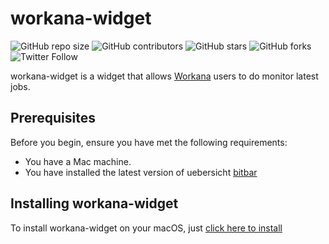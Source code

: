# workana-widget

![GitHub repo size](https://img.shields.io/github/repo-size/thomasgroch/whoami.widget)
![GitHub contributors](https://img.shields.io/github/contributors/thomasgroch/whoami.widget)
![GitHub stars](https://img.shields.io/github/stars/thomasgroch/whoami.widget?style=social)
![GitHub forks](https://img.shields.io/github/forks/thomasgroch/whoami.widget?style=social)
![Twitter Follow](https://img.shields.io/twitter/follow/thgroch?style=social)

workana-widget is a widget that allows [Workana](https://www.workana.com/) users to do monitor latest jobs.

## Prerequisites

Before you begin, ensure you have met the following requirements:
* You have a Mac machine.
* You have installed the latest version of uebersicht [bitbar](https://getbitbar.com/)

## Installing workana-widget

To install workana-widget on your macOS, just [click here to install](bitbar://openPlugin?title=Check%20hosts&src=https://github.com/thomasgroch/whoami.widget/raw/master/index.js)
